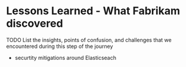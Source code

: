 

# Lessons Learned - What Fabrikam discovered

TODO List the insights, points of confusion, and challenges that we encountered during this step of the journey

- securtity mitigations around Elasticseach
